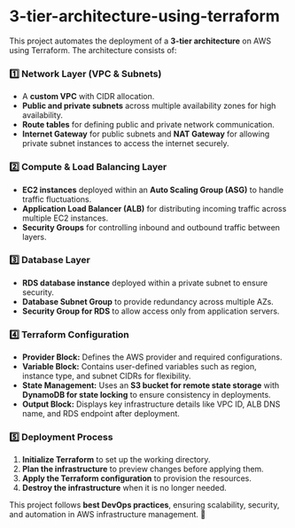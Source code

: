 # 3-tier-architecture-using-terraform

This project automates the deployment of a **3-tier architecture** on AWS using Terraform. The architecture consists of:  

### **1️⃣ Network Layer (VPC & Subnets)**
- A **custom VPC** with CIDR allocation.  
- **Public and private subnets** across multiple availability zones for high availability.  
- **Route tables** for defining public and private network communication.  
- **Internet Gateway** for public subnets and **NAT Gateway** for allowing private subnet instances to access the internet securely.  

### **2️⃣ Compute & Load Balancing Layer**  
- **EC2 instances** deployed within an **Auto Scaling Group (ASG)** to handle traffic fluctuations.  
- **Application Load Balancer (ALB)** for distributing incoming traffic across multiple EC2 instances.  
- **Security Groups** for controlling inbound and outbound traffic between layers.  

### **3️⃣ Database Layer**  
- **RDS database instance** deployed within a private subnet to ensure security.  
- **Database Subnet Group** to provide redundancy across multiple AZs.  
- **Security Group for RDS** to allow access only from application servers.  

### **4️⃣ Terraform Configuration**  
- **Provider Block:** Defines the AWS provider and required configurations.  
- **Variable Block:** Contains user-defined variables such as region, instance type, and subnet CIDRs for flexibility.  
- **State Management:** Uses an **S3 bucket for remote state storage** with **DynamoDB for state locking** to ensure consistency in deployments.  
- **Output Block:** Displays key infrastructure details like VPC ID, ALB DNS name, and RDS endpoint after deployment.  

### **5️⃣ Deployment Process**  
1. **Initialize Terraform** to set up the working directory.  
2. **Plan the infrastructure** to preview changes before applying them.  
3. **Apply the Terraform configuration** to provision the resources.  
4. **Destroy the infrastructure** when it is no longer needed.  

This project follows **best DevOps practices**, ensuring scalability, security, and automation in AWS infrastructure management. 🚀
